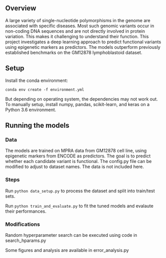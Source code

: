 ## Overview

A large variety of single-nucleotide polymorphisms in the genome are associated with specific diseases. Most such genomic variants occur in non-coding DNA sequences and are not directly involved in protein variation. This makes it challenging to understand their function. This project investigates a deep learning approach to predict functional variants using epigenetic markers as predictors. The models outperform previously established benchmarks on the GM12878 lymphoblastoid dataset.

## Setup

Install the conda environment:

``` conda env create -f environment.yml ```

But depending on operating system, the dependencies may not work out. To manually setup, install
numpy, pandas, scikit-learn, and keras on a Python 3.6 environment.


## Running the models

### Data
The models are trained on MPRA data from GM12878 cell line, using epigenetic markers from ENCODE as predictors.
The goal is to predict whether each candidate variant is functional. The config.py file can be modified to adjust to dataset names. The data is not included here.

### Steps
Run ```python data_setup.py``` to process the dataset and split into train/test sets.

Run ```python train_and_evaluate.py``` to fit the tuned models and evalaute their performances.

### Modifications

Random hyperparameter search can be executed using code in search_hparams.py

Some figures and analysis are available in error_analysis.py
